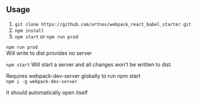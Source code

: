 ## Usage
1. `git clone https://github.com/artnos/webpack_react_babel_starter.git`
2. `npm install`
3. `npm start`   or `npm run prod`  
  
`npm run prod`  
Will write to dist provides no server  

`npm start`
Will start a server and all changes won't be written to dist.

Requires webpack-dev-server globally to run npm start  
`npm i -g webpack-dev-server`

It should automatically open itself

